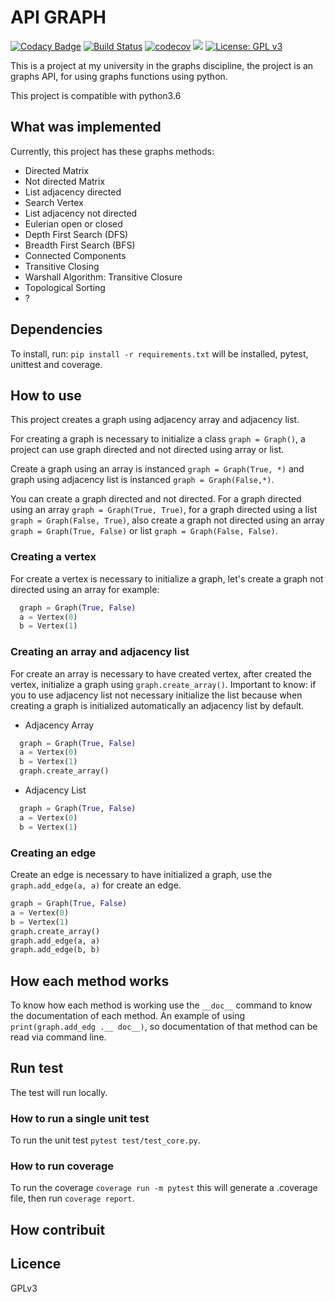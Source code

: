 # API GRAPH
[![Codacy Badge](https://api.codacy.com/project/badge/Grade/e29fdd951b1845f39e98daffe6cbf32a)](https://www.codacy.com/app/wagnerfns/API-Graph?utm_source=github.com&amp;utm_medium=referral&amp;utm_content=wagnerfns/API-Graph&amp;utm_campaign=Badge_Grade)
[![Build Status](https://travis-ci.org/wagnernegrao/API-Graph.svg?branch=master)](https://travis-ci.org/wagnernegrao/API-Graph)
[![codecov](https://codecov.io/gh/wagnernegrao/API-Graph/branch/master/graph/badge.svg)](https://codecov.io/gh/wagnernegrao/API-Graph)
[![](https://img.shields.io/badge/python-3.6+-blue.svg)](https://www.python.org/download/releases/3.5.0/)
[![License: GPL v3](https://img.shields.io/badge/License-GPLv3-blue.svg)](https://www.gnu.org/licenses/gpl-3.0)

This is a project at my university in the graphs discipline, the project is an graphs API, for using graphs functions using python.

This project is compatible with python3.6

## What was implemented
Currently, this project has these graphs methods:

-   Directed Matrix
-   Not directed Matrix
-   List adjacency directed
-   Search Vertex
-   List adjacency not directed
-   Eulerian open or closed
-   Depth First Search (DFS)
-   Breadth First Search (BFS)
-   Connected Components
-   Transitive Closing
-   Warshall Algorithm: Transitive Closure
-   Topological Sorting
-   ?

## Dependencies
To install, run: ```pip install -r requirements.txt``` will be installed, pytest, unittest and coverage.

## How to use
This project creates a graph using adjacency array and adjacency list.

For creating a graph is necessary to initialize a class ```graph = Graph()```, a project can use graph directed and not directed using array or list.

Create a graph using an array is instanced ```graph = Graph(True, *)``` and graph using adjacency list is instanced ```graph = Graph(False,*)```.

You can create a graph directed and not directed. For a graph directed using an array ```graph = Graph(True, True)```, for a graph directed using a list ```graph = Graph(False, True)```, also create a graph not directed using an array ```graph = Graph(True, False)``` or list ```graph = Graph(False, False)```.

### Creating a vertex
For create a vertex is necessary to initialize a graph, let's create a graph not directed using an array for example:

```py
  graph = Graph(True, False)
  a = Vertex(0)
  b = Vertex(1)
```

### Creating an array and adjacency list
For create an array is necessary to have created vertex, after created the vertex, initialize a graph using ```graph.create_array()```.
Important to know: if you to use adjacency list not necessary initialize the list because when creating a graph is initialized automatically an adjacency list by default.

- Adjacency Array
```py
  graph = Graph(True, False)
  a = Vertex(0)
  b = Vertex(1)
  graph.create_array()
```

- Adjacency List
```py
  graph = Graph(True, False)
  a = Vertex(0)
  b = Vertex(1)
```

### Creating an edge
Create an edge is necessary to have initialized a graph, use the ```graph.add_edge(a, a)``` for create an edge.

```py
graph = Graph(True, False)
a = Vertex(0)
b = Vertex(1)
graph.create_array()
graph.add_edge(a, a)
graph.add_edge(b, b)
```

## How each method works
To know how each method is working use the ```__doc__``` command to know the documentation of each method. An example of using ```print(graph.add_edg .__ doc__)```, so documentation of that method can be read via command line.

## Run test
The test will run locally.

### How to run a single unit test
To run the unit test ```pytest test/test_core.py```.

### How to run coverage
To run the coverage ```coverage run -m pytest``` this will generate a .coverage file, then run ```coverage report```.

## How contribuit

## Licence
GPLv3
